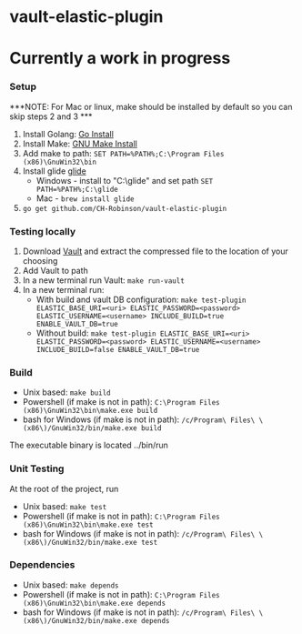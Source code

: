 # vault-elastic-plugin

# Currently a work in progress

### Setup

***NOTE: For Mac or linux, make should be installed by default so you can skip steps 2 and 3 ***

1. Install Golang: [Go Install](https://golang.org/doc/install)
2. Install Make: [GNU Make Install](http://gnuwin32.sourceforge.net/packages/make.htm)
3. Add make to path: ```SET PATH=%PATH%;C:\Program Files (x86)\GnuWin32\bin```
4. Install glide [glide](https://github.com/Masterminds/glide)
    - Windows - install to "C:\glide" and set path ```SET PATH=%PATH%;C:\glide```
    - Mac - ```brew install glide```
5. ```go get github.com/CH-Robinson/vault-elastic-plugin```

### Testing locally

1. Download [Vault](https://www.vaultproject.io/downloads.html) and extract the compressed file to the location of your choosing
2. Add Vault to path
3. In a new terminal run Vault: ```make run-vault```
4. In a new terminal run: 
    - With build and vault DB configuration: ```make test-plugin ELASTIC_BASE_URI=<uri> ELASTIC_PASSWORD=<password> ELASTIC_USERNAME=<username> INCLUDE_BUILD=true ENABLE_VAULT_DB=true```
    - Without build: ```make test-plugin ELASTIC_BASE_URI=<uri> ELASTIC_PASSWORD=<password> ELASTIC_USERNAME=<username> INCLUDE_BUILD=false ENABLE_VAULT_DB=true```

### Build

- Unix based: ```make build```
- Powershell (if make is not in path): ```C:\Program Files (x86)\GnuWin32\bin\make.exe build```
- bash for Windows (if make is not in path): ```/c/Program\ Files\ \(x86\)/GnuWin32/bin/make.exe build```

The executable binary is located ../bin/run

### Unit Testing

At the root of the project, run 
- Unix based: ```make test```
- Powershell (if make is not in path): ```C:\Program Files (x86)\GnuWin32\bin\make.exe test```
- bash for Windows (if make is not in path): ```/c/Program\ Files\ \(x86\)/GnuWin32/bin/make.exe test```

### Dependencies

- Unix based: ```make depends```
- Powershell (if make is not in path): ```C:\Program Files (x86)\GnuWin32\bin\make.exe depends```
- bash for Windows (if make is not in path): ```/c/Program\ Files\ \(x86\)/GnuWin32/bin/make.exe depends```

